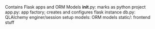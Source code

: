 Contains Flask apps and ORM Models
__init__.py: marks as python project
app.py: app factory; creates and configures flask instance
db.py: QLAlchemy enginer/session setup
models: ORM models
static/: frontend stuff

